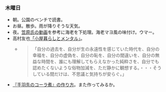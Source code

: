 ### 木曜日

* 朝。公園のベンチで読書。
* お昼。散歩。雨が降りそうな天気。
* 夜。[笠原氏の動画](https://www.youtube.com/watch?v=GfzTTzorEQk)を参考に海老を下処理。海老マヨ風の味付け。ウマー。
* 高村友也[「小屋暮らしとメンタル」](https://x.com/tomoyatakamura/status/1800882873458934034)。
  * > 「自分の過去を、自分が生の永遠性を感じていた時代を、自分の幸福を、自分の虚偽を、自分の恥を、自分の間違いを、自分の無益な時間を、誰にも理解してもらえなかった純粋さを、自分でも認めたくないような俗物加減を、ただ静かに観想する。・・・そうしている間だけは、不思議と気持ちが安らぐ。」
* [『手羽先のコーラ煮』の作り方](https://www.youtube.com/watch?v=lNbNdI4ApQ0)。また作ってみるか。
